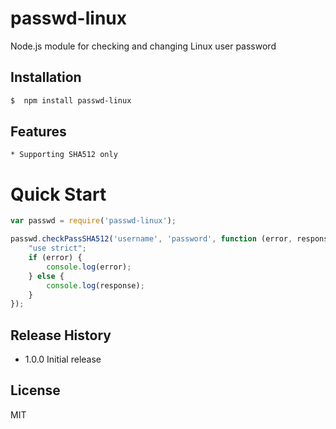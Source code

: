 # passwd-linux
Node.js module for checking and changing Linux user password

## Installation
```bash
$  npm install passwd-linux
```

## Features

    * Supporting SHA512 only

# Quick Start
```js
var passwd = require('passwd-linux');

passwd.checkPassSHA512('username', 'password', function (error, response) {
    "use strict";
    if (error) {
        console.log(error);
    } else {
        console.log(response);
    }
});
```

## Release History

* 1.0.0 Initial release

## License

MIT

